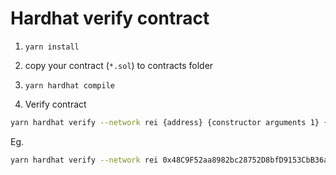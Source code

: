 # Hardhat verify contract

1. `yarn install`

2. copy your contract (`*.sol`) to contracts folder

3. `yarn hardhat compile`

4. Verify contract

```sh
yarn hardhat verify --network rei {address} {constructor arguments 1} {constructor arguments 2} {constructor arguments ...}
```

Eg.

```sh
yarn hardhat verify --network rei 0x48C9F52aa8982bc28752D8bfD9153CbB36a48dBe ABC 123
```
